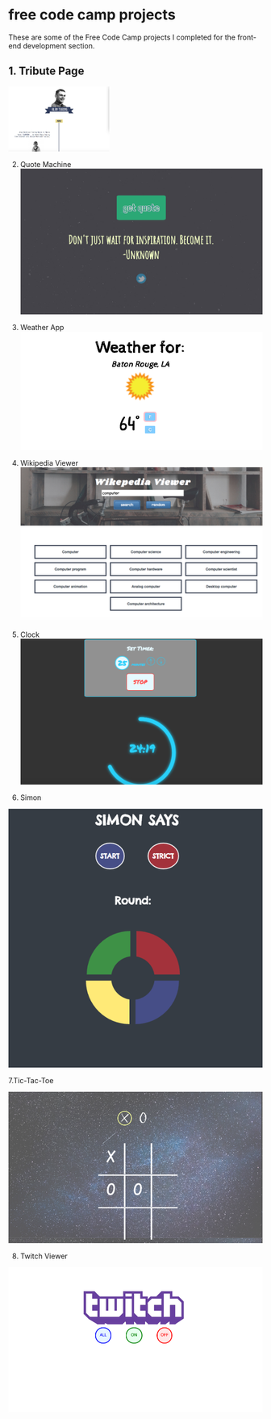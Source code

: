 # free code camp projects 

These are some of the Free Code Camp projects I completed for the front-end development section.

## 1. Tribute Page
<img src="screenshots/screen-shot-tribute.png" width="200px" />

2. Quote Machine
![](screenshots/screen-shot-quote.png)


3. Weather App
![](screenshots/screen-shot-weather.png)

4.  Wikipedia Viewer 
![](screenshots/screen-shot-wikipedia.png)

5. Clock
![](screenshots/screen-shot-clock.png)

6. Simon

![](screenshots/screen-shot-simon.png)

7.Tic-Tac-Toe

![](screenshots/screen-shot-tic.png)

8. Twitch Viewer

![](screenshots/screen-shot-twitch.png)
